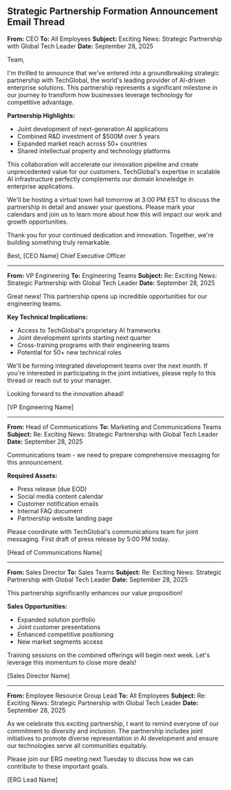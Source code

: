 ## Strategic Partnership Formation Announcement Email Thread

**From:** CEO
**To:** All Employees
**Subject:** Exciting News: Strategic Partnership with Global Tech Leader
**Date:** September 28, 2025

Team,

I'm thrilled to announce that we've entered into a groundbreaking strategic partnership with TechGlobal, the world's leading provider of AI-driven enterprise solutions. This partnership represents a significant milestone in our journey to transform how businesses leverage technology for competitive advantage.

**Partnership Highlights:**
- Joint development of next-generation AI applications
- Combined R&D investment of $500M over 5 years
- Expanded market reach across 50+ countries
- Shared intellectual property and technology platforms

This collaboration will accelerate our innovation pipeline and create unprecedented value for our customers. TechGlobal's expertise in scalable AI infrastructure perfectly complements our domain knowledge in enterprise applications.

We'll be hosting a virtual town hall tomorrow at 3:00 PM EST to discuss the partnership in detail and answer your questions. Please mark your calendars and join us to learn more about how this will impact our work and growth opportunities.

Thank you for your continued dedication and innovation. Together, we're building something truly remarkable.

Best,
[CEO Name]
Chief Executive Officer

---

**From:** VP Engineering
**To:** Engineering Teams
**Subject:** Re: Exciting News: Strategic Partnership with Global Tech Leader
**Date:** September 28, 2025

Great news! This partnership opens up incredible opportunities for our engineering teams.

**Key Technical Implications:**
- Access to TechGlobal's proprietary AI frameworks
- Joint development sprints starting next quarter
- Cross-training programs with their engineering teams
- Potential for 50+ new technical roles

We'll be forming integrated development teams over the next month. If you're interested in participating in the joint initiatives, please reply to this thread or reach out to your manager.

Looking forward to the innovation ahead!

[VP Engineering Name]

---

**From:** Head of Communications
**To:** Marketing and Communications Teams
**Subject:** Re: Exciting News: Strategic Partnership with Global Tech Leader
**Date:** September 28, 2025

Communications team - we need to prepare comprehensive messaging for this announcement.

**Required Assets:**
- Press release (due EOD)
- Social media content calendar
- Customer notification emails
- Internal FAQ document
- Partnership website landing page

Please coordinate with TechGlobal's communications team for joint messaging. First draft of press release by 5:00 PM today.

[Head of Communications Name]

---

**From:** Sales Director
**To:** Sales Teams
**Subject:** Re: Exciting News: Strategic Partnership with Global Tech Leader
**Date:** September 28, 2025

This partnership significantly enhances our value proposition!

**Sales Opportunities:**
- Expanded solution portfolio
- Joint customer presentations
- Enhanced competitive positioning
- New market segments access

Training sessions on the combined offerings will begin next week. Let's leverage this momentum to close more deals!

[Sales Director Name]

---

**From:** Employee Resource Group Lead
**To:** All Employees
**Subject:** Re: Exciting News: Strategic Partnership with Global Tech Leader
**Date:** September 28, 2025

As we celebrate this exciting partnership, I want to remind everyone of our commitment to diversity and inclusion. The partnership includes joint initiatives to promote diverse representation in AI development and ensure our technologies serve all communities equitably.

Please join our ERG meeting next Tuesday to discuss how we can contribute to these important goals.

[ERG Lead Name]

